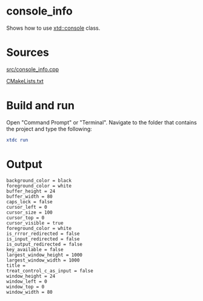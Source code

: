 # console_info

Shows how to use [xtd::console](../../../../src/xtd.core/include/xtd/console.h) class.

# Sources

[src/console_info.cpp](src/console_info.cpp)

[CMakeLists.txt](CMakeLists.txt)

# Build and run

Open "Command Prompt" or "Terminal". Navigate to the folder that contains the project and type the following:

```cmake
xtdc run
```

# Output

```
background_color = black
foreground_color = white
buffer_height = 24
buffer_width = 80
caps_lock = false
cursor_left = 0
cursor_size = 100
cursor_top = 0
cursor_visible = true
foreground_color = white
is_rrror_redirected = false
is_input_redirected = false
is_output_redirected = false
key_available = false
largest_window_height = 1000
largest_window_width = 1000
title =
treat_control_c_as_input = false
window_height = 24
window_left = 0
window_top = 0
window_width = 80
```
